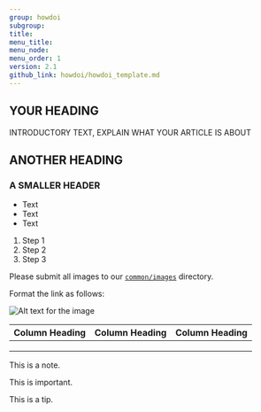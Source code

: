 ```yaml
---
group: howdoi
subgroup: 
title: 
menu_title: 
menu_node: 
menu_order: 1
version: 2.1
github_link: howdoi/howdoi_template.md
---
```


<!-- Author in {% glossarytooltip a5ef9041-976f-4eb3-826e-bf836027d8c3 %}Markdown{% endglossarytooltip %} but {% glossarytooltip a2aff425-07dd-4bd6-9671-29b7edefa871 %}HTML{% endglossarytooltip %} also welcome -->

<!-- Start with H2, not H1 -->

## YOUR HEADING
INTRODUCTORY TEXT, EXPLAIN WHAT YOUR ARTICLE IS ABOUT

## ANOTHER HEADING

### A SMALLER HEADER

<!-- Bulleted list -->

*	Text
*	Text
*	Text

<!-- Ordered list -->

1.	Step 1
2.	Step 2
3.	Step 3

<!-- Image link -->

Please submit all images to our <a href="https://github.com/magento/devdocs/tree/develop/common/images">`common/images`</a> directory.

Format the link as follows:

<img src="{{ site.baseurl}}/common/images/FILENAME.png" alt="Alt text for the image">

<!-- Sample HTML cross-reference; don't worry too much about these, we can add or edit them -->
<!-- {{page.baseurl}} is a site variable that is defined in _config.yml; it's the base path to the devdocs guides/v2.0 directory -->


<!-- Sample 4 x 3 table -->

|  Column Heading  |  Column Heading  |   Column Heading |
|---|---|---|
|   |   |   |
|   |   |   |
|   |   |   |

<!-- Note, Important, Tip: These must be HTML -->

<div class="bs-callout bs-callout-info" id="info">
  <p>This is a note.</p>
</div>


<div class="bs-callout bs-callout-warning">
    <p>This is important.</p>
</div>

<div class="bs-callout bs-callout-tip">
  <p>This is a tip.</p>
</div>
